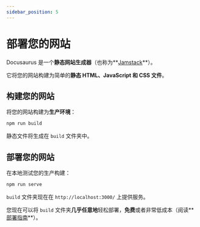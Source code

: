 ```yaml
---
sidebar_position: 5
---
```


# 部署您的网站

Docusaurus 是一个**静态网站生成器**（也称为**[Jamstack](https://jamstack.org/)**）。

它将您的网站构建为简单的**静态 HTML、JavaScript 和 CSS 文件**。

## 构建您的网站

将您的网站构建为**生产环境**：

```bash
npm run build
```

静态文件将生成在 `build` 文件夹中。

## 部署您的网站

在本地测试您的生产构建：

```bash
npm run serve
```

`build` 文件夹现在在 `http://localhost:3000/` 上提供服务。

您现在可以将 `build` 文件夹**几乎任意地**轻松部署，**免费**或者非常低成本（阅读**[部署指南](https://docusaurus.io/docs/deployment)**）。